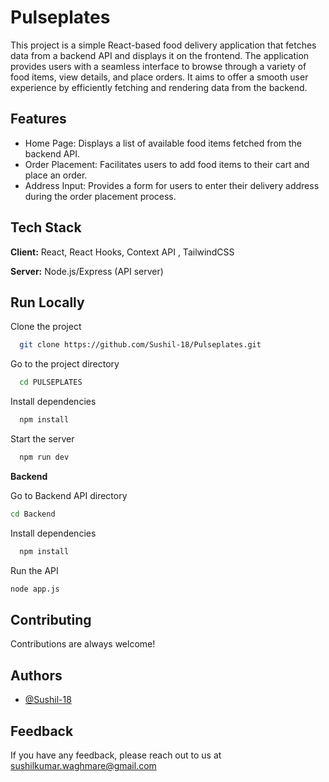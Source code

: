 
# Pulseplates

This project is a simple React-based food delivery application that fetches data from a backend API and displays it on the frontend. The application provides users with a seamless interface to browse through a variety of food items, view details, and place orders. It aims to offer a smooth user experience by efficiently fetching and rendering data from the backend.


## Features

- Home Page: Displays a list of available food items fetched from the backend API.
- Order Placement: Facilitates users to add food items to their cart and place an order.
- Address Input: Provides a form for users to enter their delivery address during the order placement process.



## Tech Stack

**Client:** React, React Hooks, Context API , TailwindCSS

**Server:** Node.js/Express (API server)


## Run Locally

Clone the project

```bash
  git clone https://github.com/Sushil-18/Pulseplates.git
```

Go to the project directory

```bash
  cd PULSEPLATES
```

Install dependencies

```bash
  npm install
```

Start the server

```bash
  npm run dev
```

**Backend**

Go to Backend API directory

```bash
cd Backend
```

Install dependencies

```bash
  npm install
```

Run the API
```bash
node app.js
```
## Contributing

Contributions are always welcome!




## Authors

- [@Sushil-18](https://github.com/Sushil-18)


## Feedback

If you have any feedback, please reach out to us at sushilkumar.waghmare@gmail.com

